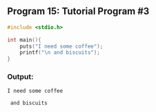 ## Program 15: Tutorial Program #3
```c 
#include <stdio.h>

int main(){
    puts("I need some coffee");
    printf("\n and biscuits");
}
```

### Output:
```
I need some coffee

 and biscuits
```

